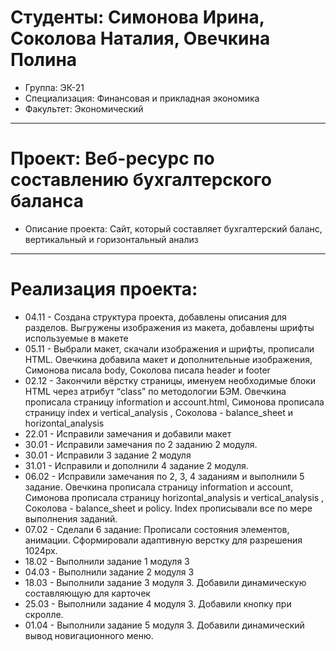 # Студенты: Симонова Ирина, Соколова Наталия, Овечкина Полина
- Группа: ЭК-21
- Специализация: Финансовая и прикладная экономика
- Факультет: Экономический
---
 # Проект: Веб-ресурс по составлению бухгалтерского баланса
 - Описание проекта: Сайт, который составляет бухгалтерский баланс, вертикальный и горизонтальный анализ
 ---
 # Реализация проекта:
- 04.11 - Создана структура проекта, добавлены описания для разделов. Выгружены изображения из макета, добавлены шрифты используемые в макете
- 05.11 - Выбрали макет, скачали изображения и шрифты, прописали HTML. Овечкина добавила макет и дополнительные изображения, Симонова писала body, Соколова писала header и footer
- 02.12 - Закончили вёрстку страницы, именуем необходимые блоки HTML через атрибут “class” по методологии БЭМ. Овечкина прописала страницу information и account.html, Симонова прописала страницу index и vertical_analysis , Соколова - balance_sheet и horizontal_analysis 
- 22.01 - Исправили замечания и добавили макет
- 30.01 - Исправили замечания по 2 заданию 2 модуля.
- 30.01 - Исправили 3 задание 2 модуля 
- 31.01 - Исправили и дополнили 4 задание 2 модуля. 
- 06.02 - Исправили замечания по 2, 3, 4 заданиям и выполнили 5 задание. Овечкина прописала страницу information и account, Симонова прописала страницу horizontal_analysis и vertical_analysis , Соколова - balance_sheet и policy. Index прописывали все по мере выполнения заданий. 
- 07.02 - Сделали 6 задание: Прописали состояния элементов, анимации. Сформировали адаптивную верстку для разрешения 1024px. 
- 18.02 - Выполнили задание 1 модуля 3
- 04.03 - Выполнили задание 2 модуля 3
- 18.03 - Выполнили задание 3 модуля 3. Добавили динамическую составляющую для карточек
- 25.03 - Выполнили задание 4 модуля 3. Добавили кнопку при скролле.
- 01.04 - Выполнили задание 5 модуля 3. Добавили динамический вывод новигационного меню.